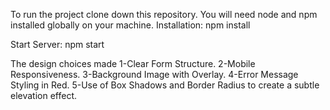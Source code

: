 To run the project clone down this repository. You will need node and npm installed globally on your machine.
Installation:
npm install

Start Server:
npm start


The design choices made
1-Clear Form Structure.
2-Mobile Responsiveness.
3-Background Image with Overlay.
4-Error Message Styling in Red.
5-Use of Box Shadows and Border Radius to create a subtle elevation effect.
